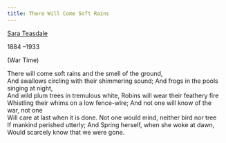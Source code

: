 ```yaml
---
title: There Will Come Soft Rains
---
```


[Sara Teasdale](https://poets.org/poet/sara-teasdale)

1884 –1933

(War Time)

There will come soft rains and the smell of the ground,  
And swallows circling with their shimmering sound;
And frogs in the pools singing at night,  
And wild plum trees in tremulous white,
Robins will wear their feathery fire  
Whistling their whims on a low fence-wire;
And not one will know of the war, not one  
Will care at last when it is done.
Not one would mind, neither bird nor tree  
If mankind perished utterly;
And Spring herself, when she woke at dawn,  
Would scarcely know that we were gone.